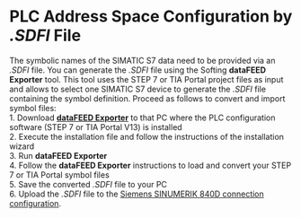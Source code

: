 # PLC Address Space Configuration by *.SDFI* File

The symbolic names of the SIMATIC S7 data need to be provided via an *.SDFI* file.
You can generate the *.SDFI* file using the Softing **dataFEED Exporter** tool.
This tool uses the STEP 7 or TIA Portal project files as input and allows to select one SIMATIC S7 device to generate the *.SDFI* file containing the symbol definition.
Proceed as follows to convert and import symbol files:<br>
	1. Download [**dataFEED Exporter**](https://data-intelligence.softing.com/products/iot-gateways/datafeed-exporter/#tx-dftabs-tabContent2) to that PC where the PLC configuration software (STEP 7 or TIA Portal V13) is installed<br>
	2. Execute the installation file and follow the instructions of the installation wizard<br>
	3. Run **dataFEED Exporter**<br>
	4. Follow the **dataFEED Exporter** instructions to load and convert your STEP 7 or TIA Portal symbol files<br>
	5. Save the converted *.SDFI* file to your PC<br>
	6. Upload the *.SDFI* file to the [Siemens SINUMERIK 840D connection configuration](#siemens-sinumerik-840d-connection-configuration).
